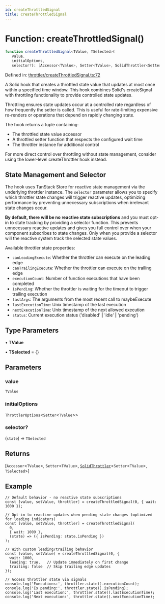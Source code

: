 ```yaml
---
id: createThrottledSignal
title: createThrottledSignal
---
```


<!-- DO NOT EDIT: this page is autogenerated from the type comments -->

# Function: createThrottledSignal()

```ts
function createThrottledSignal<TValue, TSelected>(
   value, 
   initialOptions, 
   selector?): [Accessor<TValue>, Setter<TValue>, SolidThrottler<Setter<TValue>, TSelected>]
```

Defined in: [throttler/createThrottledSignal.ts:72](https://github.com/TanStack/pacer/blob/main/packages/solid-pacer/src/throttler/createThrottledSignal.ts#L72)

A Solid hook that creates a throttled state value that updates at most once within a specified time window.
This hook combines Solid's createSignal with throttling functionality to provide controlled state updates.

Throttling ensures state updates occur at a controlled rate regardless of how frequently the setter is called.
This is useful for rate-limiting expensive re-renders or operations that depend on rapidly changing state.

The hook returns a tuple containing:
- The throttled state value accessor
- A throttled setter function that respects the configured wait time
- The throttler instance for additional control

For more direct control over throttling without state management,
consider using the lower-level createThrottler hook instead.

## State Management and Selector

The hook uses TanStack Store for reactive state management via the underlying throttler instance.
The `selector` parameter allows you to specify which throttler state changes will trigger reactive updates,
optimizing performance by preventing unnecessary subscriptions when irrelevant state changes occur.

**By default, there will be no reactive state subscriptions** and you must opt-in to state
tracking by providing a selector function. This prevents unnecessary reactive updates and gives you
full control over when your component subscribes to state changes. Only when you provide a selector will
the reactive system track the selected state values.

Available throttler state properties:
- `canLeadingExecute`: Whether the throttler can execute on the leading edge
- `canTrailingExecute`: Whether the throttler can execute on the trailing edge
- `executionCount`: Number of function executions that have been completed
- `isPending`: Whether the throttler is waiting for the timeout to trigger trailing execution
- `lastArgs`: The arguments from the most recent call to maybeExecute
- `lastExecutionTime`: Unix timestamp of the last execution
- `nextExecutionTime`: Unix timestamp of the next allowed execution
- `status`: Current execution status ('disabled' | 'idle' | 'pending')

## Type Parameters

• **TValue**

• **TSelected** = \{\}

## Parameters

### value

`TValue`

### initialOptions

`ThrottlerOptions`\<`Setter`\<`TValue`\>\>

### selector?

(`state`) => `TSelected`

## Returns

\[`Accessor`\<`TValue`\>, `Setter`\<`TValue`\>, [`SolidThrottler`](../../interfaces/solidthrottler.md)\<`Setter`\<`TValue`\>, `TSelected`\>\]

## Example

```tsx
// Default behavior - no reactive state subscriptions
const [value, setValue, throttler] = createThrottledSignal(0, { wait: 1000 });

// Opt-in to reactive updates when pending state changes (optimized for loading indicators)
const [value, setValue, throttler] = createThrottledSignal(
  0,
  { wait: 1000 },
  (state) => ({ isPending: state.isPending })
);

// With custom leading/trailing behavior
const [value, setValue] = createThrottledSignal(0, {
  wait: 1000,
  leading: true,   // Update immediately on first change
  trailing: false  // Skip trailing edge updates
});

// Access throttler state via signals
console.log('Executions:', throttler.state().executionCount);
console.log('Is pending:', throttler.state().isPending);
console.log('Last execution:', throttler.state().lastExecutionTime);
console.log('Next execution:', throttler.state().nextExecutionTime);
```
